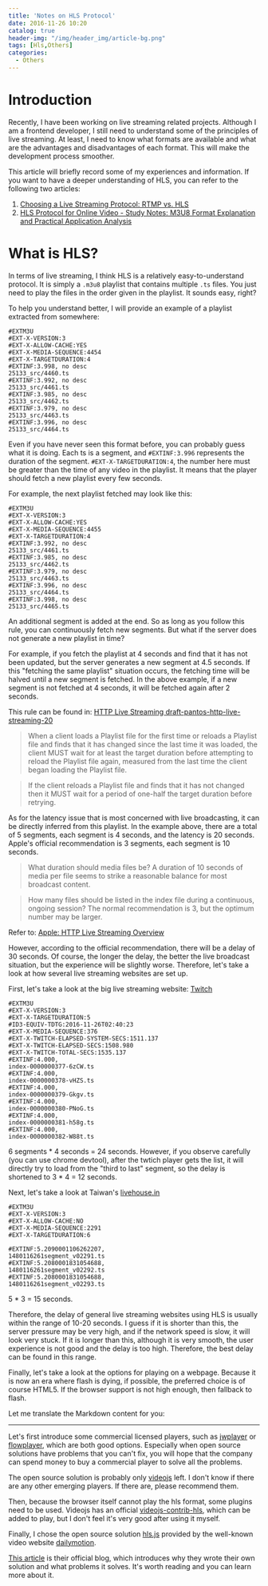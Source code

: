 ```yaml
---
title: 'Notes on HLS Protocol'
date: 2016-11-26 10:20
catalog: true
header-img: "/img/header_img/article-bg.png"
tags: [Hls,Others]
categories:
  - Others
---
```

# Introduction
Recently, I have been working on live streaming related projects. Although I am a frontend developer, I still need to understand some of the principles of live streaming. At least, I need to know what formats are available and what are the advantages and disadvantages of each format. This will make the development process smoother.

This article will briefly record some of my experiences and information. If you want to have a deeper understanding of HLS, you can refer to the following two articles:

1. [Choosing a Live Streaming Protocol: RTMP vs. HLS](http://www.samirchen.com/ios-rtmp-vs-hls/)
2. [HLS Protocol for Online Video - Study Notes: M3U8 Format Explanation and Practical Application Analysis](http://www.eduve.org/knowledge/732)

<!-- more -->

# What is HLS?
In terms of live streaming, I think HLS is a relatively easy-to-understand protocol. It is simply a `.m3u8` playlist that contains multiple `.ts` files. You just need to play the files in the order given in the playlist. It sounds easy, right?

To help you understand better, I will provide an example of a playlist extracted from somewhere:

```
#EXTM3U
#EXT-X-VERSION:3
#EXT-X-ALLOW-CACHE:YES
#EXT-X-MEDIA-SEQUENCE:4454
#EXT-X-TARGETDURATION:4
#EXTINF:3.998, no desc
25133_src/4460.ts
#EXTINF:3.992, no desc
25133_src/4461.ts
#EXTINF:3.985, no desc
25133_src/4462.ts
#EXTINF:3.979, no desc
25133_src/4463.ts
#EXTINF:3.996, no desc
25133_src/4464.ts
```

Even if you have never seen this format before, you can probably guess what it is doing. Each ts is a segment, and `#EXTINF:3.996` represents the duration of the segment. `#EXT-X-TARGETDURATION:4`, the number here must be greater than the time of any video in the playlist. It means that the player should fetch a new playlist every few seconds.

For example, the next playlist fetched may look like this:

```
#EXTM3U
#EXT-X-VERSION:3
#EXT-X-ALLOW-CACHE:YES
#EXT-X-MEDIA-SEQUENCE:4455
#EXT-X-TARGETDURATION:4
#EXTINF:3.992, no desc
25133_src/4461.ts
#EXTINF:3.985, no desc
25133_src/4462.ts
#EXTINF:3.979, no desc
25133_src/4463.ts
#EXTINF:3.996, no desc
25133_src/4464.ts
#EXTINF:3.998, no desc
25133_src/4465.ts
```

An additional segment is added at the end. So as long as you follow this rule, you can continuously fetch new segments. But what if the server does not generate a new playlist in time?

For example, if you fetch the playlist at 4 seconds and find that it has not been updated, but the server generates a new segment at 4.5 seconds. If this "fetching the same playlist" situation occurs, the fetching time will be halved until a new segment is fetched. In the above example, if a new segment is not fetched at 4 seconds, it will be fetched again after 2 seconds.

This rule can be found in: [HTTP Live Streaming draft-pantos-http-live-streaming-20](https://tools.ietf.org/html/draft-pantos-http-live-streaming-20#section-6.3.4)

> When a client loads a Playlist file for the first time or reloads a
   Playlist file and finds that it has changed since the last time it
   was loaded, the client MUST wait for at least the target duration
   before attempting to reload the Playlist file again, measured from
   the last time the client began loading the Playlist file.

> If the client reloads a Playlist file and finds that it has not changed then it MUST wait for a period of one-half the target duration before retrying.

As for the latency issue that is most concerned with live broadcasting, it can be directly inferred from this playlist. In the example above, there are a total of 5 segments, each segment is 4 seconds, and the latency is 20 seconds. Apple's official recommendation is 3 segments, each segment is 10 seconds.

> What duration should media files be?
A duration of 10 seconds of media per file seems to strike a reasonable balance for most broadcast content.

> How many files should be listed in the index file during a continuous, ongoing session?
The normal recommendation is 3, but the optimum number may be larger.

Refer to: [Apple: HTTP Live Streaming Overview](https://developer.apple.com/library/content/documentation/NetworkingInternet/Conceptual/StreamingMediaGuide/Introduction/Introduction.html#//apple_ref/doc/uid/TP40008332-CH1-SW1)

However, according to the official recommendation, there will be a delay of 30 seconds. Of course, the longer the delay, the better the live broadcast situation, but the experience will be slightly worse. Therefore, let's take a look at how several live streaming websites are set up.

First, let's take a look at the big live streaming website: [Twitch](twitch.tv)

```
#EXTM3U
#EXT-X-VERSION:3
#EXT-X-TARGETDURATION:5
#ID3-EQUIV-TDTG:2016-11-26T02:40:23
#EXT-X-MEDIA-SEQUENCE:376
#EXT-X-TWITCH-ELAPSED-SYSTEM-SECS:1511.137
#EXT-X-TWITCH-ELAPSED-SECS:1508.980
#EXT-X-TWITCH-TOTAL-SECS:1535.137
#EXTINF:4.000,
index-0000000377-6zCW.ts
#EXTINF:4.000,
index-0000000378-vHZS.ts
#EXTINF:4.000,
index-0000000379-Gkgv.ts
#EXTINF:4.000,
index-0000000380-PNoG.ts
#EXTINF:4.000,
index-0000000381-h58g.ts
#EXTINF:4.000,
index-0000000382-W88t.ts
```

6 segments * 4 seconds = 24 seconds. However, if you observe carefully (you can use chrome devtool), after the twtich player gets the list, it will directly try to load from the "third to last" segment, so the delay is shortened to 3 * 4 = 12 seconds.

Next, let's take a look at Taiwan's [livehouse.in](https://livehouse.in)

```
#EXTM3U
#EXT-X-VERSION:3
#EXT-X-ALLOW-CACHE:NO
#EXT-X-MEDIA-SEQUENCE:2291
#EXT-X-TARGETDURATION:6

#EXTINF:5.2090001106262207,
1480116261segment_v02291.ts
#EXTINF:5.2080001831054688,
1480116261segment_v02292.ts
#EXTINF:5.2080001831054688,
1480116261segment_v02293.ts
```

5 * 3 = 15 seconds.

Therefore, the delay of general live streaming websites using HLS is usually within the range of 10-20 seconds. I guess if it is shorter than this, the server pressure may be very high, and if the network speed is slow, it will look very stuck. If it is longer than this, although it is very smooth, the user experience is not good and the delay is too high. Therefore, the best delay can be found in this range.

Finally, let's take a look at the options for playing on a webpage. Because it is now an era where flash is dying, if possible, the preferred choice is of course HTML5. If the browser support is not high enough, then fallback to flash.

Let me translate the Markdown content for you:

---

Let's first introduce some commercial licensed players, such as [jwplayer](https://www.jwplayer.com/) or [flowplayer](https://flowplayer.org/), which are both good options. Especially when open source solutions have problems that you can't fix, you will hope that the company can spend money to buy a commercial player to solve all the problems.

The open source solution is probably only [videojs](http://videojs.com) left. I don't know if there are any other emerging players. If there are, please recommend them.

Then, because the browser itself cannot play the hls format, some plugins need to be used. Videojs has an official [videojs-contrib-hls](https://github.com/videojs/videojs-contrib-hls), which can be added to play, but I don't feel it's very good after using it myself.

Finally, I chose the open source solution [hls.js](https://github.com/dailymotion/hls.js/tree/master) provided by the well-known video website [dailymotion](http://www.dailymotion.com/sg).

[This article](http://engineering.dailymotion.com/introducing-hls-js/) is their official blog, which introduces why they wrote their own solution and what problems it solves. It's worth reading and you can learn more about it.
